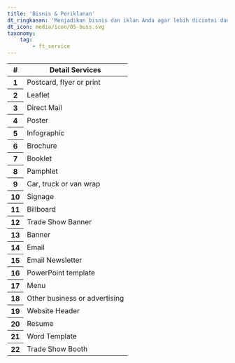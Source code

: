 ```yaml
---
title: 'Bisnis & Periklanan'
dt_ringkasan: 'Menjadikan bisnis dan iklan Anda agar lebih dicintai dan terpercaya.'
dt_icon: media/icon/05-buss.svg
taxonomy:
    tag:
        - ft_service
---
```


<table class="table table-hover">
<thead>
<tr>
  <th>#</th>
  <th>Detail Services</th>
</tr>
</thead>
<tbody>
	<tr>
	  <th scope="row">1</th>
	  <td>Postcard, flyer or print</td>
	</tr>
	<tr>
	  <th scope="row">2</th>
	  <td>Leaflet</td>
	<tr>
	  <th scope="row">3</th>
	  <td>Direct Mail</td>
	</tr>
	<tr>
	  <th scope="row">4</th>
	  <td>Poster</td>
	</tr>
	<tr>
	  <th scope="row">5</th>
	  <td>Infographic</td>
	</tr>
	<tr>
	  <th scope="row">6</th>
	  <td>Brochure</td>
	</tr>
	<tr>
	  <th scope="row">7</th>
	  <td>Booklet</td>
	</tr>
	<tr>
	  <th scope="row">8</th>
	  <td>Pamphlet</td>
	</tr>
	<tr>
	  <th scope="row">9</th>
	  <td>Car, truck or van wrap</td>
	</tr>
	<tr>
	  <th scope="row">10</th>
	  <td>Signage</td>
	</tr>
	<tr>
	  <th scope="row">11</th>
	  <td>Billboard</td>
	</tr>
	<tr>
	  <th scope="row">12</th>
	  <td>Trade Show Banner</td>
	</tr>
	<tr>
	  <th scope="row">13</th>
	  <td>Banner</td>
	</tr>
	<tr>
	  <th scope="row">14</th>
	  <td>Email</td>
	</tr>
	<tr>
	  <th scope="row">15</th>
	  <td>Email Newsletter</td>
	</tr>
	<tr>
	  <th scope="row">16</th>
	  <td>PowerPoint template</td>
	</tr>
	<tr>
	  <th scope="row">17</th>
	  <td>Menu</td>
	</tr>
	<tr>
	  <th scope="row">18</th>
	  <td>Other business or advertising</td>
	</tr>
	<tr>
	  <th scope="row">19</th>
	  <td>Website Header</td>
	</tr>
	<tr>
	  <th scope="row">20</th>
	  <td>Resume</td>
	</tr>
	<tr>
	  <th scope="row">21</th>
	  <td>Word Template</td>
	</tr>
	<tr>
	  <th scope="row">22</th>
	  <td>Trade Show Booth</td>
	</tr>
</tbody>
</table>

